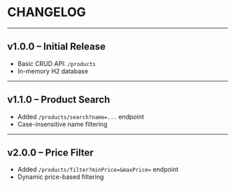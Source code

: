 # CHANGELOG

---

## v1.0.0 – Initial Release
- Basic CRUD API: `/products`
- In-memory H2 database

---

## v1.1.0 – Product Search
- Added `/products/search?name=...` endpoint
- Case-insensitive name filtering

---

## v2.0.0 – Price Filter
- Added `/products/filter?minPrice=&maxPrice=` endpoint
- Dynamic price-based filtering


